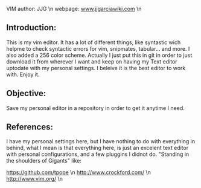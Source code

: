 VIM
author: JJG \n
webpage: www.jjgarciawiki.com \n

Introduction:
-------------
This is my vim editor. It has a lot of different things, like syntastic wich helpme to check syntactic errors for vim, snipmates, tabular... and more. I also added a 256 color scheme. Actually I just put this in git in order to just download it from wherever I want and keep on having my Text editor uptodate with my personal settings. I beleive it is the best editor to work with. Enjoy it.

Objective:
----------
Save my personal editor in a repository in order to get it anytime I need.

References:
-----------
I have my personal settings here, but I have nothing to do with everything in behind, what I mean is that everything here, is just an excelent text editor with personal configurations, and a few pluggins I didnot do.
"Standing in the shoulders of Gigants" like:

https://github.com/tpope \n
http://www.crockford.com/ \n
http://www.vim.org/ \n

